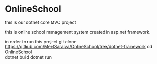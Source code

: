 # OnlineSchool
this is our dotnet core MVC project

this is online school management system created in asp.net framework.

in order to run this project 
git clone https://github.com/MeetSaraiya/OnlineSchool/tree/dotnet-framework
cd OnlineSchool\
dotnet build
dotnet run
